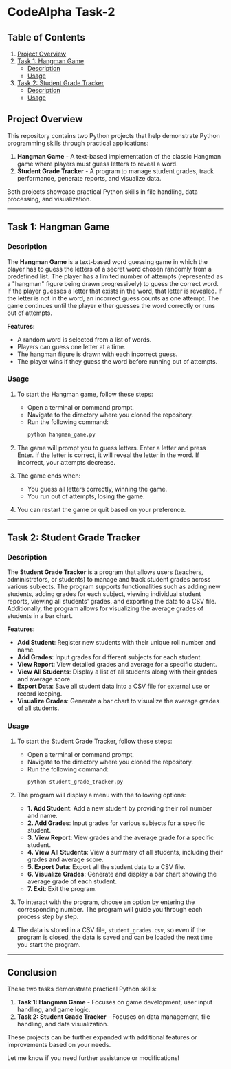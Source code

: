 # CodeAlpha Task-2

## Table of Contents
1. [Project Overview](#project-overview)
2. [Task 1: Hangman Game](#task-1-hangman-game)
   - [Description](#description)
   - [Usage](#usage)
3. [Task 2: Student Grade Tracker](#task-2-student-grade-tracker)
   - [Description](#description-1)
   - [Usage](#usage-1)

## Project Overview
This repository contains two Python projects that help demonstrate Python programming skills through practical applications:

1. **Hangman Game** - A text-based implementation of the classic Hangman game where players must guess letters to reveal a word.
2. **Student Grade Tracker** - A program to manage student grades, track performance, generate reports, and visualize data.

Both projects showcase practical Python skills in file handling, data processing, and visualization.

---

## Task 1: Hangman Game

### Description
The **Hangman Game** is a text-based word guessing game in which the player has to guess the letters of a secret word chosen randomly from a predefined list. The player has a limited number of attempts (represented as a "hangman" figure being drawn progressively) to guess the correct word. If the player guesses a letter that exists in the word, that letter is revealed. If the letter is not in the word, an incorrect guess counts as one attempt. The game continues until the player either guesses the word correctly or runs out of attempts.

**Features:**
- A random word is selected from a list of words.
- Players can guess one letter at a time.
- The hangman figure is drawn with each incorrect guess.
- The player wins if they guess the word before running out of attempts.

### Usage
1. To start the Hangman game, follow these steps:
   - Open a terminal or command prompt.
   - Navigate to the directory where you cloned the repository.
   - Run the following command:
     ```bash
     python hangman_game.py
     ```
   
2. The game will prompt you to guess letters. Enter a letter and press Enter. If the letter is correct, it will reveal the letter in the word. If incorrect, your attempts decrease.

3. The game ends when:
   - You guess all letters correctly, winning the game.
   - You run out of attempts, losing the game.

4. You can restart the game or quit based on your preference.

---

## Task 2: Student Grade Tracker

### Description
The **Student Grade Tracker** is a program that allows users (teachers, administrators, or students) to manage and track student grades across various subjects. The program supports functionalities such as adding new students, adding grades for each subject, viewing individual student reports, viewing all students' grades, and exporting the data to a CSV file. Additionally, the program allows for visualizing the average grades of students in a bar chart.

**Features:**
- **Add Student**: Register new students with their unique roll number and name.
- **Add Grades**: Input grades for different subjects for each student.
- **View Report**: View detailed grades and average for a specific student.
- **View All Students**: Display a list of all students along with their grades and average score.
- **Export Data**: Save all student data into a CSV file for external use or record keeping.
- **Visualize Grades**: Generate a bar chart to visualize the average grades of all students.

### Usage
1. To start the Student Grade Tracker, follow these steps:
   - Open a terminal or command prompt.
   - Navigate to the directory where you cloned the repository.
   - Run the following command:
     ```bash
     python student_grade_tracker.py
     ```

2. The program will display a menu with the following options:
   - **1. Add Student**: Add a new student by providing their roll number and name.
   - **2. Add Grades**: Input grades for various subjects for a specific student.
   - **3. View Report**: View grades and the average grade for a specific student.
   - **4. View All Students**: View a summary of all students, including their grades and average score.
   - **5. Export Data**: Export all the student data to a CSV file.
   - **6. Visualize Grades**: Generate and display a bar chart showing the average grade of each student.
   - **7. Exit**: Exit the program.

3. To interact with the program, choose an option by entering the corresponding number. The program will guide you through each process step by step.

4. The data is stored in a CSV file, `student_grades.csv`, so even if the program is closed, the data is saved and can be loaded the next time you start the program.

---

## Conclusion
These two tasks demonstrate practical Python skills:
1. **Task 1: Hangman Game** - Focuses on game development, user input handling, and game logic.
2. **Task 2: Student Grade Tracker** - Focuses on data management, file handling, and data visualization.

These projects can be further expanded with additional features or improvements based on your needs.

Let me know if you need further assistance or modifications!
